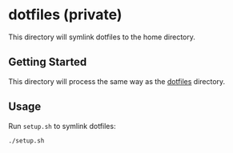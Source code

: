 # dotfiles (private)

This directory will symlink dotfiles to the home directory.

## Getting Started

This directory will process the same way as the [dotfiles](../../dotfiles)
directory.

## Usage

Run `setup.sh` to symlink dotfiles:

```bash
./setup.sh
```

